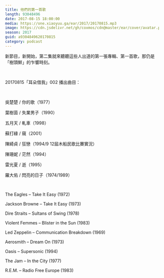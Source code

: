```yaml
---
title: 他們的第一首歌
length: 93048496
date: 2017-08-15 18:00:00
media: https://one.xiaoyuu.ga/ear/2017/20170815.mp3
image: https://cdn.jsdelivr.net/gh/coxmos/cdn@master/ear/cover/avatar.png
season: 2017
guid: a9304849620170815
category: podcast
---
```


<p>新節目，新開始，第二集就來聽聽這些人出道的第一張專輯、第一首歌，那仍是「樹頭鮮」的乍響時刻。</p>
<br/>
<p>20170815「耳朵借我」002 播出曲目：</p>
<br/>
<p>吳楚楚 / 你的歌（1977）</p>
<p>葉樹茵 / 失業男子（1990）</p>
<p>五月天 / 軋車（1998）</p>
<p>蘇打綠 / 窺（2001）</p>
<p>陳綺貞 / 狂戀（1994/9 12屆木船民歌比賽實況）</p>
<p>陳珊妮 / 茫然（1994）</p>
<p>雷光夏 / 逝（1995）</p>
<p>羅大佑 / 閃亮的日子（1974/1989）</p>
<br/>
<p>The Eagles – Take It Easy (1972)</p>
<p>Jackson Browne – Take It Easy (1973)</p>
<p>Dire Straits – Sultans of Swing (1978)</p>
<p>Violent Femmes – Blister in the Sun (1983)</p>
<p>Led Zeppelin – Communication Breakdown (1969)</p>
<p>Aerosmith – Dream On (1973)</p>
<p>Oasis – Supersonic (1994)</p>
<p>The Jam – In the City (1977)</p>
<p>R.E.M. – Radio Free Europe (1983)</p>
<p>

</p> <br/>
